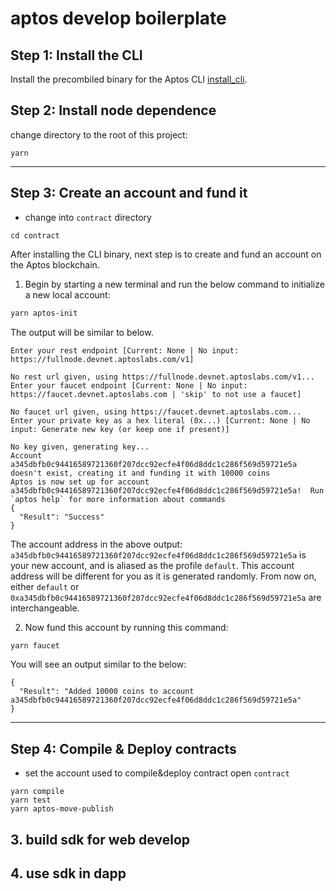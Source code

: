 # aptos develop boilerplate

## Step 1: Install the CLI

Install the precombiled binary for the Aptos CLI [install_cli](https://aptos.dev/cli-tools/aptos-cli-tool/install-aptos-cli).

## Step 2: Install node dependence

change directory to the root of this project:

```
yarn
```

---

## Step 3: Create an account and fund it

- change into `contract` directory

```
cd contract
```

After installing the CLI binary, next step is to create and fund an account on the Aptos blockchain.

1. Begin by starting a new terminal and run the below command to initialize a new local account:

```bash
yarn aptos-init
```

The output will be similar to below.

```text
Enter your rest endpoint [Current: None | No input: https://fullnode.devnet.aptoslabs.com/v1]

No rest url given, using https://fullnode.devnet.aptoslabs.com/v1...
Enter your faucet endpoint [Current: None | No input: https://faucet.devnet.aptoslabs.com | 'skip' to not use a faucet]

No faucet url given, using https://faucet.devnet.aptoslabs.com...
Enter your private key as a hex literal (0x...) [Current: None | No input: Generate new key (or keep one if present)]

No key given, generating key...
Account a345dbfb0c94416589721360f207dcc92ecfe4f06d8ddc1c286f569d59721e5a doesn't exist, creating it and funding it with 10000 coins
Aptos is now set up for account a345dbfb0c94416589721360f207dcc92ecfe4f06d8ddc1c286f569d59721e5a!  Run `aptos help` for more information about commands
{
  "Result": "Success"
}
```

The account address in the above output: `a345dbfb0c94416589721360f207dcc92ecfe4f06d8ddc1c286f569d59721e5a` is your new account, and is aliased as the profile `default`. This account address will be different for you as it is generated randomly. From now on, either `default` or `0xa345dbfb0c94416589721360f207dcc92ecfe4f06d8ddc1c286f569d59721e5a` are interchangeable.

2. Now fund this account by running this command:

```bash
yarn faucet
```

You will see an output similar to the below:

```
{
  "Result": "Added 10000 coins to account a345dbfb0c94416589721360f207dcc92ecfe4f06d8ddc1c286f569d59721e5a"
}
```

---

## Step 4: Compile & Deploy contracts

- set the account used to compile&deploy contract
  open `contract`

```
yarn compile
yarn test
yarn aptos-move-publish
```

## 3. build sdk for web develop

## 4. use sdk in dapp
